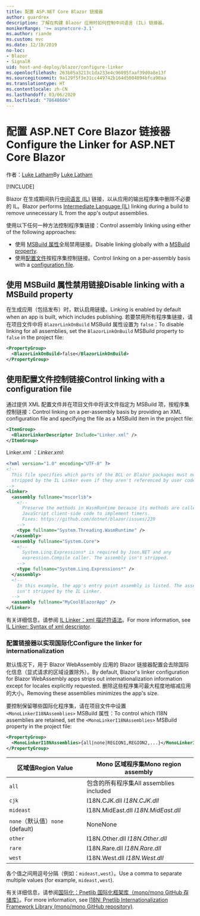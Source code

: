 ```yaml
---
title: 配置 ASP.NET Core Blazor 链接器
author: guardrex
description: 了解在构建 Blazor 应用时如何控制中间语言 (IL) 链接器。
monikerRange: '>= aspnetcore-3.1'
ms.author: riande
ms.custom: mvc
ms.date: 12/18/2019
no-loc:
- Blazor
- SignalR
uid: host-and-deploy/blazor/configure-linker
ms.openlocfilehash: 263b85a3213c1da233e4c96095faaf39d0a8e13f
ms.sourcegitcommit: 9a129f5f3e31cc449742b164d5004894bfca90aa
ms.translationtype: HT
ms.contentlocale: zh-CN
ms.lasthandoff: 03/06/2020
ms.locfileid: "78648606"
---
```

# <a name="configure-the-linker-for-aspnet-core-blazor"></a><span data-ttu-id="6f446-103">配置 ASP.NET Core Blazor 链接器</span><span class="sxs-lookup"><span data-stu-id="6f446-103">Configure the Linker for ASP.NET Core Blazor</span></span>

<span data-ttu-id="6f446-104">作者：[Luke Latham](https://github.com/guardrex)</span><span class="sxs-lookup"><span data-stu-id="6f446-104">By [Luke Latham](https://github.com/guardrex)</span></span>

[!INCLUDE[](~/includes/blazorwasm-preview-notice.md)]

<span data-ttu-id="6f446-105">Blazor 在生成期间执行[中间语言 (IL)](/dotnet/standard/managed-code#intermediate-language--execution) 链接，以从应用的输出程序集中删除不必要的 IL。</span><span class="sxs-lookup"><span data-stu-id="6f446-105">Blazor performs [Intermediate Language (IL)](/dotnet/standard/managed-code#intermediate-language--execution) linking during a build to remove unnecessary IL from the app's output assemblies.</span></span>

<span data-ttu-id="6f446-106">使用以下任何一种方法控制程序集链接：</span><span class="sxs-lookup"><span data-stu-id="6f446-106">Control assembly linking using either of the following approaches:</span></span>

* <span data-ttu-id="6f446-107">使用 [MSBuild 属性](#disable-linking-with-a-msbuild-property)全局禁用链接。</span><span class="sxs-lookup"><span data-stu-id="6f446-107">Disable linking globally with a [MSBuild property](#disable-linking-with-a-msbuild-property).</span></span>
* <span data-ttu-id="6f446-108">使用[配置文件](#control-linking-with-a-configuration-file)按程序集控制链接。</span><span class="sxs-lookup"><span data-stu-id="6f446-108">Control linking on a per-assembly basis with a [configuration file](#control-linking-with-a-configuration-file).</span></span>

## <a name="disable-linking-with-a-msbuild-property"></a><span data-ttu-id="6f446-109">使用 MSBuild 属性禁用链接</span><span class="sxs-lookup"><span data-stu-id="6f446-109">Disable linking with a MSBuild property</span></span>

<span data-ttu-id="6f446-110">在生成应用（包括发布）时，默认启用链接。</span><span class="sxs-lookup"><span data-stu-id="6f446-110">Linking is enabled by default when an app is built, which includes publishing.</span></span> <span data-ttu-id="6f446-111">若要禁用所有程序集链接，请在项目文件中将 `BlazorLinkOnBuild` MSBuild 属性设置为 `false`：</span><span class="sxs-lookup"><span data-stu-id="6f446-111">To disable linking for all assemblies, set the `BlazorLinkOnBuild` MSBuild property to `false` in the project file:</span></span>

```xml
<PropertyGroup>
  <BlazorLinkOnBuild>false</BlazorLinkOnBuild>
</PropertyGroup>
```

## <a name="control-linking-with-a-configuration-file"></a><span data-ttu-id="6f446-112">使用配置文件控制链接</span><span class="sxs-lookup"><span data-stu-id="6f446-112">Control linking with a configuration file</span></span>

<span data-ttu-id="6f446-113">通过提供 XML 配置文件并在项目文件中将该文件指定为 MSBuild 项，按程序集控制链接：</span><span class="sxs-lookup"><span data-stu-id="6f446-113">Control linking on a per-assembly basis by providing an XML configuration file and specifying the file as a MSBuild item in the project file:</span></span>

```xml
<ItemGroup>
  <BlazorLinkerDescriptor Include="Linker.xml" />
</ItemGroup>
```

<span data-ttu-id="6f446-114">Linker.xml  ：</span><span class="sxs-lookup"><span data-stu-id="6f446-114">*Linker.xml*:</span></span>

```xml
<?xml version="1.0" encoding="UTF-8" ?>
<!--
  This file specifies which parts of the BCL or Blazor packages must not be
  stripped by the IL Linker even if they aren't referenced by user code.
-->
<linker>
  <assembly fullname="mscorlib">
    <!--
      Preserve the methods in WasmRuntime because its methods are called by 
      JavaScript client-side code to implement timers.
      Fixes: https://github.com/dotnet/blazor/issues/239
    -->
    <type fullname="System.Threading.WasmRuntime" />
  </assembly>
  <assembly fullname="System.Core">
    <!--
      System.Linq.Expressions* is required by Json.NET and any 
      expression.Compile caller. The assembly isn't stripped.
    -->
    <type fullname="System.Linq.Expressions*" />
  </assembly>
  <!--
    In this example, the app's entry point assembly is listed. The assembly
    isn't stripped by the IL Linker.
  -->
  <assembly fullname="MyCoolBlazorApp" />
</linker>
```

<span data-ttu-id="6f446-115">有关详细信息，请参阅 [IL Linker：xml 描述符语法](https://github.com/mono/linker/blob/master/src/linker/README.md#syntax-of-xml-descriptor)。</span><span class="sxs-lookup"><span data-stu-id="6f446-115">For more information, see [IL Linker: Syntax of xml descriptor](https://github.com/mono/linker/blob/master/src/linker/README.md#syntax-of-xml-descriptor).</span></span>

### <a name="configure-the-linker-for-internationalization"></a><span data-ttu-id="6f446-116">配置链接器以实现国际化</span><span class="sxs-lookup"><span data-stu-id="6f446-116">Configure the linker for internationalization</span></span>

<span data-ttu-id="6f446-117">默认情况下，用于 Blazor WebAssembly 应用的 Blazor 链接器配置会去除国际化信息（显式请求的区域设置除外）。</span><span class="sxs-lookup"><span data-stu-id="6f446-117">By default, Blazor's linker configuration for Blazor WebAssembly apps strips out internationalization information except for locales explicitly requested.</span></span> <span data-ttu-id="6f446-118">删除这些程序集可最大程度地缩减应用的大小。</span><span class="sxs-lookup"><span data-stu-id="6f446-118">Removing these assemblies minimizes the app's size.</span></span>

<span data-ttu-id="6f446-119">要控制保留哪些国际化程序集，请在项目文件中设置 `<MonoLinkerI18NAssemblies>` MSBuild 属性：</span><span class="sxs-lookup"><span data-stu-id="6f446-119">To control which I18N assemblies are retained, set the `<MonoLinkerI18NAssemblies>` MSBuild property in the project file:</span></span>

```xml
<PropertyGroup>
  <MonoLinkerI18NAssemblies>{all|none|REGION1,REGION2,...}</MonoLinkerI18NAssemblies>
</PropertyGroup>
```

| <span data-ttu-id="6f446-120">区域值</span><span class="sxs-lookup"><span data-stu-id="6f446-120">Region Value</span></span>     | <span data-ttu-id="6f446-121">Mono 区域程序集</span><span class="sxs-lookup"><span data-stu-id="6f446-121">Mono region assembly</span></span>    |
| ---------------- | ----------------------- |
| `all`            | <span data-ttu-id="6f446-122">包含的所有程序集</span><span class="sxs-lookup"><span data-stu-id="6f446-122">All assemblies included</span></span> |
| `cjk`            | <span data-ttu-id="6f446-123">I18N.CJK.dll </span><span class="sxs-lookup"><span data-stu-id="6f446-123">*I18N.CJK.dll*</span></span>          |
| `mideast`        | <span data-ttu-id="6f446-124">I18N.MidEast.dll </span><span class="sxs-lookup"><span data-stu-id="6f446-124">*I18N.MidEast.dll*</span></span>      |
| <span data-ttu-id="6f446-125">`none`（默认值）</span><span class="sxs-lookup"><span data-stu-id="6f446-125">`none` (default)</span></span> | <span data-ttu-id="6f446-126">None</span><span class="sxs-lookup"><span data-stu-id="6f446-126">None</span></span>                    |
| `other`          | <span data-ttu-id="6f446-127">I18N.Other.dll </span><span class="sxs-lookup"><span data-stu-id="6f446-127">*I18N.Other.dll*</span></span>        |
| `rare`           | <span data-ttu-id="6f446-128">I18N.Rare.dll </span><span class="sxs-lookup"><span data-stu-id="6f446-128">*I18N.Rare.dll*</span></span>         |
| `west`           | <span data-ttu-id="6f446-129">I18N.West.dll </span><span class="sxs-lookup"><span data-stu-id="6f446-129">*I18N.West.dll*</span></span>         |

<span data-ttu-id="6f446-130">各个值之间用逗号分隔（例如：`mideast,west`）。</span><span class="sxs-lookup"><span data-stu-id="6f446-130">Use a comma to separate multiple values (for example, `mideast,west`).</span></span>

<span data-ttu-id="6f446-131">有关详细信息，请参阅[国际化：Pnetlib 国际化框架库（mono/mono GitHub 存储库）](https://github.com/mono/mono/tree/master/mcs/class/I18N)。</span><span class="sxs-lookup"><span data-stu-id="6f446-131">For more information, see [I18N: Pnetlib Internationalization Framework Library (mono/mono GitHub repository)](https://github.com/mono/mono/tree/master/mcs/class/I18N).</span></span>
